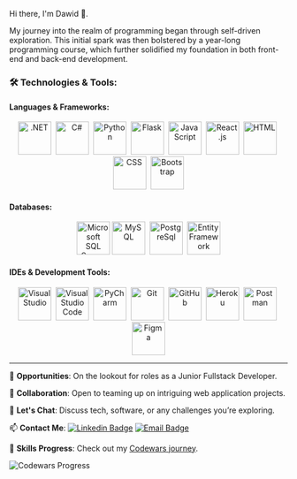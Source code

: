 Hi there, I'm Dawid 👋. 

My journey into the realm of programming began through self-driven exploration. This initial spark was then bolstered by a year-long programming course, which further solidified my foundation in both front-end and back-end development.

### 🛠️ Technologies & Tools:

#### **Languages & Frameworks**:

<p align="center">
  <img src="https://skillicons.dev/icons?i=dotnet" alt=".NET" width="60" height="60">&nbsp;
  <img src="https://skillicons.dev/icons?i=cs" alt="C#" width="60" height="60">&nbsp;
  <img src="https://skillicons.dev/icons?i=py" alt="Python" width="60" height="60">&nbsp;
  <img src="https://skillicons.dev/icons?i=flask" alt="Flask" width="60" height="60">&nbsp;
  <img src="https://skillicons.dev/icons?i=js" alt="JavaScript" width="60" height="60">&nbsp;
  <img src="https://skillicons.dev/icons?i=react" alt="React.js" width="60" height="60">&nbsp;
  <!-- <img src="https://skillicons.dev/icons?i=django" alt="Django" width="60" height="60">&nbsp; -->
  <img src="https://skillicons.dev/icons?i=html" alt="HTML" width="60" height="60">&nbsp;
  <img src="https://skillicons.dev/icons?i=css" alt="CSS" width="60" height="60">&nbsp;
  <img src="https://skillicons.dev/icons?i=bootstrap" alt="Bootstrap" width="60" height="60">
</p>

#### **Databases**:
<p align="center">
  <img src="https://user-images.githubusercontent.com/4249331/52232852-e2c4f780-28bd-11e9-835d-1e3cf3e43888.png" alt="Microsoft SQL Server" width="60" height="60">
  <img src="https://skillicons.dev/icons?i=mysql" alt="MySQL" width="60" height="60">&nbsp;
  <img src="https://skillicons.dev/icons?i=postgres" alt="PostgreSql" width="60" height="60">&nbsp;
  <img src="https://github.com/dapie346/dapie346/assets/62459571/7a0a15c1-47ec-4d88-b19f-82fc4f35dcb1" alt="Entity Framework" width="60" height="60">
</p>

#### **IDEs & Development Tools**:
<p align="center">
  <img src="https://skillicons.dev/icons?i=visualstudio" alt="Visual Studio" width="60" height="60">&nbsp;
  <img src="https://skillicons.dev/icons?i=vscode" alt="Visual Studio Code" width="60" height="60">&nbsp;
  <img src="https://upload.wikimedia.org/wikipedia/commons/1/1d/PyCharm_Icon.svg" alt="PyCharm" width="60" height="60">&nbsp;
  <img src="https://skillicons.dev/icons?i=git" alt="Git" width="60" height="60">&nbsp;
  <img src="https://skillicons.dev/icons?i=github" alt="GitHub" width="60" height="60">&nbsp;
  <img src="https://skillicons.dev/icons?i=heroku" alt="Heroku" width="60" height="60">&nbsp;
  <img src="https://skillicons.dev/icons?i=postman" alt="Postman" width="60" height="60">&nbsp;
  <img src="https://skillicons.dev/icons?i=figma" alt="Figma" width="60" height="60">
</p>


---

🔭 **Opportunities**: On the lookout for roles as a Junior Fullstack Developer.

👯 **Collaboration**: Open to teaming up on intriguing web application projects.

💬 **Let's Chat**: Discuss tech, software, or any challenges you’re exploring.

📫 **Contact Me**:
[![Linkedin Badge](https://img.shields.io/badge/-LINKEDIN-blue?style=flat-square&logo=Linkedin&logoColor=white&link=https://www.linkedin.com/in/dpietr/)](https://www.linkedin.com/in/dpietr/)
[![Email Badge](https://img.shields.io/badge/-GMAIL-c14438?style=flat-square&logo=Gmail&logoColor=white&link=mailto:dawid.pietruszewski@gmail.com)](mailto:dawid.pietruszewski@gmail.com)

🧠 **Skills Progress**: Check out my [Codewars journey](https://www.codewars.com/users/dapie346).

![Codewars Progress](https://github.com/dapie346/dapie346/assets/62459571/12c5940f-ecfc-4a9b-bf31-6166ff3cf3d8)
